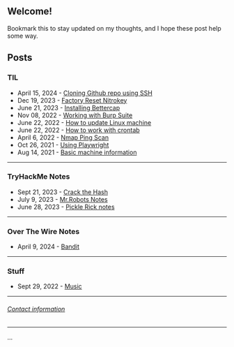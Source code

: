 ## Welcome\!

Bookmark this to stay updated on my thoughts, and I hope these post help some way.

## **Posts**

### **TIL**

- April 15, 2024 - [Cloning Github repo using SSH](/posts/TIL/connecting_gh_and_machine.md)
- Dec 19, 2023 - [Factory Reset Nitrokey](/posts/TIL/resetNK.md)
- June 21, 2023 - [Installing Bettercap](/posts/TIL/installing_bettercap.md)
- Nov 08, 2022 - [Working with Burp Suite](/posts/TIL/working_with_burp_suite.md)
- June 22, 2022 - [How to update Linux machine](/posts/TIL/pc_maintenance.md)
- June 22, 2022 - [How to work with crontab](/posts/TIL/cron_jobs.md)
- April 6, 2022 - [Nmap Ping Scan](/posts/TIL/nmap_ping_scan.md)
- Oct 26, 2021 - [Using Playwright](/posts/TIL/using_playwright.md)
- Aug 14, 2021 - [Basic machine information](/posts/TIL/machine_info.md)


---


### **TryHackMe Notes**

- Sept 21, 2023 - [Crack the Hash](/posts/myStuff/thm/CTH.md)
- July 9, 2023 - [Mr.Robots Notes](/posts/myStuff/thm/mr_robots.md)
- June 28, 2023 - [Pickle Rick notes](/posts/myStuff/thm/pickle_rick.md)


---

### **Over The Wire Notes**
- April 9, 2024 - [Bandit](./posts/myStuff/otw/otw_homepage.md) 

---

### **Stuff**

- Sept 29, 2022 - [Music](/posts/myStuff/myMusic/musicIndex.md)


---

###### [Contact information](contact.md)

---

<div id="pressMe">...</div>
